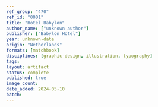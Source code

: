 ```yaml
---
ref_group: "470"
ref_id: "0001"
title: "Hotel Babylon"
author_name: ["unknown author"]
publisher: ["Babylon Hotel"]
year: unknown-date
origin: "Netherlands"
formats: [matchbook]
disciplines: [graphic-design, illustration, typography]
tags:
layout: artifact
status: complete
published: true
image_count:
date_added: 2024-05-10
batch:
---
```

